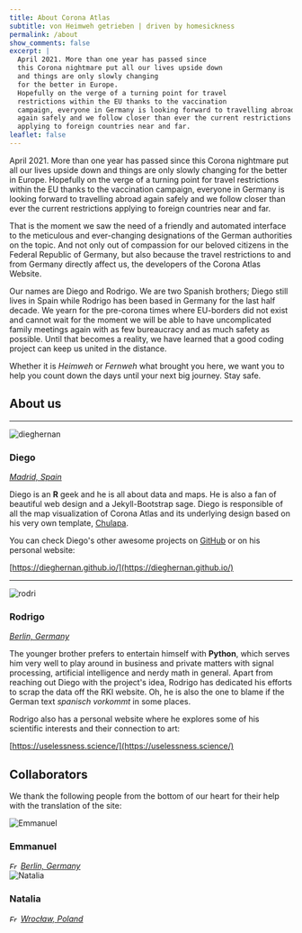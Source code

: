 ```yaml
---
title: About Corona Atlas
subtitle: von Heimweh getrieben | driven by homesickness 
permalink: /about
show_comments: false
excerpt: |
  April 2021. More than one year has passed since
  this Corona nightmare put all our lives upside down
  and things are only slowly changing
  for the better in Europe.
  Hopefully on the verge of a turning point for travel
  restrictions within the EU thanks to the vaccination
  campaign, everyone in Germany is looking forward to travelling abroad
  again safely and we follow closer than ever the current restrictions
  applying to foreign countries near and far.
leaflet: false
---
```


April 2021. More than one year has passed since
this Corona nightmare put all our lives upside down
and things are only slowly changing
for the better in Europe.
Hopefully on the verge of a turning point for travel
restrictions within the EU thanks to the vaccination
campaign, everyone in Germany is looking forward to travelling abroad
again safely and we follow closer than ever the current restrictions
applying to foreign countries near and far.

That is the moment we saw
the need of a friendly and automated interface to the meticulous and ever-changing
designations of the German authorities on the topic.
And not only out of compassion for our beloved citizens
in the Federal Republic of Germany, but also because the travel restrictions
to and from Germany directly affect us, the developers of the Corona Atlas Website.

Our names are Diego and Rodrigo. We are two Spanish brothers;
Diego still lives in Spain while Rodrigo has been based
in Germany for the last half decade.
We yearn for the pre-corona times where EU-borders did not exist
and cannot wait for the moment we will be able to have
uncomplicated family meetings again with as few bureaucracy and
as much safety as possible. Until that becomes a reality,
we have learned that a good coding project can keep us
united in the distance.

Whether it is _Heimweh_ or _Fernweh_ what brought you here,
we want you to help you count down the days until
your next big journey. Stay safe.

## About us

---

<aside class="my-4 small">
  <div class="row d-flex align-items-center mb-2">
    <img src="https://github.com/dieghernan.png" alt="dieghernan" class="ml-3 mr-0 mx-lg-auto mb-lg-1 chulapa-avatar-size">
    <div class="col-9 col-lg-12 text-lg-center">
      <h3 id="diego">Diego</h3>
    </div>
  </div>
  <div class="row mb-2 mb-lg-0">
    <div class="col text-lg-center">
      <address class="d-inline d-lg-block mr-2 mx-lg-auto mb-lg-2 small chulapa-links-hover-only">
        <a class="pr-lg-0" href="https://www.google.com/maps/search/?api=1&amp;query=Madrid%2C+Spain">
        <i class="fas fa-map-marker-alt fa-lg mr-1" aria-hidden="true"></i>Madrid, Spain</a>
      </address>
      <div class="d-inline my-1 mx-lg-0 chulapa-links-hover-only">
        <a class="mr-2 mx-lg-1" href="https://github.com/dieghernan/"><i class="fab fa-github fa-lg"></i></a>
        <a class="mr-2 mx-lg-1" href="https://twitter.com/dhernangomez"><i class="fab fa-twitter fa-lg"></i></a>
        <a class="mr-2 mx-lg-1" href="https://dieghernan.github.io/"><i class="fas fa-blog fa-lg"></i></a>
      </div>
    </div>
  </div>
</aside>

Diego is an **R** geek and he is all about data
and maps. He is also a fan of beautiful web design
and a Jekyll-Bootstrap sage. Diego is responsible of all
the map visualization of Corona Atlas
and its underlying design based on
his very own template,
[Chulapa](https://dieghernan.github.io/chulapa/).

You can check Diego's other awesome projects
on [GitHub](https://github.com/dieghernan)
or on his personal website:

[https://dieghernan.github.io/](https://dieghernan.github.io/)

---

<aside class="my-4 small">
  <div class="row d-flex align-items-center mb-2">
    <img src="https://github.com/rodrihgh.png" alt="rodri" class="ml-3 mr-0 mx-lg-auto mb-lg-1 chulapa-avatar-size">
    <div class="col-9 col-lg-12 text-lg-center">
      <h3 id="rodrigo">Rodrigo</h3>
    </div>
  </div>
  <div class="row mb-2 mb-lg-0">
    <div class="col text-lg-center">
      <address class="d-inline d-lg-block mr-2 mx-lg-auto mb-lg-2 small chulapa-links-hover-only">
        <a class="pr-lg-0" href="https://www.google.com/maps/search/?api=1&amp;query=Berlin%2C+Germany">
        <i class="fas fa-map-marker-alt fa-lg mr-1" aria-hidden="true"></i>Berlin, Germany</a>
      </address>
      <div class="d-inline my-1 mx-lg-0 chulapa-links-hover-only">
        <a class="mr-2 mx-lg-1" href="https://github.com/rodrihgh/"><i class="fab fa-github fa-lg"></i></a>
        <a class="mr-2 mx-lg-1" href="https://twitter.com/rodrihgh"><i class="fab fa-twitter fa-lg"></i></a>
        <a class="mr-2 mx-lg-1" href="https://uselessness.science/"><i class="fas fa-blog fa-lg"></i></a>
      </div>
    </div>
  </div>
</aside>

The younger brother prefers to entertain himself
with **Python**, which serves him very well to play around in
business and private matters with signal processing,
artificial intelligence and nerdy math in general.
Apart from reaching out Diego with the project's idea,
Rodrigo has dedicated his efforts to scrap the data
off the RKI website.
Oh, he is also the one to blame if the German text
_spanisch vorkommt_ in some places.

Rodrigo also has a personal website where he
explores some of his scientific interests
and their connection to art:

[https://uselessness.science/](https://uselessness.science/)

## Collaborators

We thank the following people from the bottom of our heart for their help with
the translation of the site:

<aside class="my-4 small">
  <div class="row d-flex align-items-center mb-2">
    <img src="https://corona-atlas.de/assets/img/people/emmanuel.jpg" alt="Emmanuel" class="ml-3 mr-0 mx-lg-auto mb-lg-1 chulapa-avatar-size">
    <div class="col-9 col-lg-12 text-lg-center">
      <h3 id="emmanuel">Emmanuel</h3>
    </div>
  </div>
  <div class="row mb-2 mb-lg-0">
    <div class="col text-lg-center">
      <address class="d-inline d-lg-block mr-2 mx-lg-auto mb-lg-2 small chulapa-links-hover-only">
        <img src="https://flagcdn.com/16x12/fr.png" srcset="https://flagcdn.com/32x24/fr.png 2x, https://flagcdn.com/48x36/fr.png 3x" width="16" height="12" alt="France">
        <a class="pr-lg-0" href="https://www.google.com/maps/search/?api=1&amp;query=Berlin%2C+Germany">
        <i class="fas fa-map-marker-alt fa-lg mr-1" aria-hidden="true"></i>Berlin, Germany</a>
      </address>
      <div class="d-inline my-1 mx-lg-0 chulapa-links-hover-only">
        <a class="mr-2 mx-lg-1" href="https://www.linkedin.com/in/emmanuel-de-bourmont/"><i class="fab fa-linkedin fa-lg"></i></a>
      </div>
    </div>
  </div>
</aside>
<aside class="my-4 small">
  <div class="row d-flex align-items-center mb-2">
    <img src="https://corona-atlas.de/assets/img/people/natalia.jpg" alt="Natalia" class="ml-3 mr-0 mx-lg-auto mb-lg-1 chulapa-avatar-size">
    <div class="col-9 col-lg-12 text-lg-center">
      <h3 id="natalia">Natalia</h3>
    </div>
  </div>
  <div class="row mb-2 mb-lg-0">
    <div class="col text-lg-center">
      <address class="d-inline d-lg-block mr-2 mx-lg-auto mb-lg-2 small chulapa-links-hover-only">
        <img src="https://flagcdn.com/16x12/pl.png" srcset="https://flagcdn.com/32x24/pl.png 2x, https://flagcdn.com/48x36/pl.png 3x" width="16" height="12" alt="France">
        <a class="pr-lg-0" href="https://www.google.com/maps/search/?api=1&query=Wroclaw%2C+Poland">
        <i class="fas fa-map-marker-alt fa-lg mr-1" aria-hidden="true"></i>Wrocław, Poland</a>
      </address>
      <div class="d-inline my-1 mx-lg-0 chulapa-links-hover-only">
        <a class="mr-2 mx-lg-1" href="https://www.instagram.com/natalia.jedlikowska/"><i class="fab fa-instagram fa-lg"></i></a>
      </div>
    </div>
  </div>
</aside>